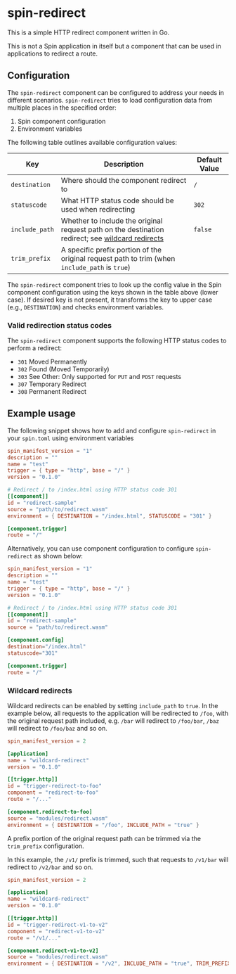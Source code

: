 # spin-redirect

This is a simple HTTP redirect component written in Go.

This is not a Spin application in itself but a component that can be used in applications to redirect a route.

## Configuration

The `spin-redirect` component can be configured to address your needs in different scenarios. `spin-redirect` tries to load configuration data from multiple places in the specified order:

1. Spin component configuration
2. Environment variables

The following table outlines available configuration values:

| Key            | Description                                                                                                             | Default Value |
|----------------|-------------------------------------------------------------------------------------------------------------------------|---------------|
| `destination`  | Where should the component redirect to                                                                                  | `/`           |
| `statuscode`   | What HTTP status code should be used when redirecting                                                                   | `302`         |
| `include_path` | Whether to include the original request path on the destination redirect; see [wildcard redirects](#wildcard-redirects) | `false`       |
| `trim_prefix`  | A specific prefix portion of the original request path to trim (when `include_path` is `true`)                          |               |

The `spin-redirect` component tries to look up the config value in the Spin component configuration using the keys shown in the table above (lower case). If desired key is not present, it transforms the key to upper case (e.g., `DESTINATION`) and checks environment variables.

### Valid redirection status codes

The `spin-redirect` component supports the following HTTP status codes to perform a redirect:

- `301` Moved Permanently
- `302` Found (Moved Temporarily)
- `303` See Other: Only supported for `PUT` and `POST` requests
- `307` Temporary Redirect
- `308` Permanent Redirect

## Example usage

The following snippet shows how to add and configure `spin-redirect` in your `spin.toml` using environment variables

```toml
spin_manifest_version = "1"
description = ""
name = "test"
trigger = { type = "http", base = "/" }
version = "0.1.0"

# Redirect / to /index.html using HTTP status code 301
[[component]]
id = "redirect-sample"
source = "path/to/redirect.wasm"
environment = { DESTINATION = "/index.html", STATUSCODE = "301" }

[component.trigger]
route = "/"
```

Alternatively, you can use component configuration to configure `spin-redirect` as shown below:

```toml
spin_manifest_version = "1"
description = ""
name = "test"
trigger = { type = "http", base = "/" }
version = "0.1.0"

# Redirect / to /index.html using HTTP status code 301
[[component]]
id = "redirect-sample"
source = "path/to/redirect.wasm"

[component.config]
destination="/index.html"
statuscode="301"

[component.trigger]
route = "/"

```

### Wildcard redirects

Wildcard redirects can be enabled by setting `include_path` to `true`.  In the example below,
all requests to the application will be redirected to `/foo`, with the original request path included,
e.g. `/bar` will redirect to `/foo/bar`, `/baz` will redirect to `/foo/baz` and so on.

```toml
spin_manifest_version = 2

[application]
name = "wildcard-redirect"
version = "0.1.0"

[[trigger.http]]
id = "trigger-redirect-to-foo"
component = "redirect-to-foo"
route = "/..."

[component.redirect-to-foo]
source = "modules/redirect.wasm"
environment = { DESTINATION = "/foo", INCLUDE_PATH = "true" }
```

A prefix portion of the original request path can be trimmed via the `trim_prefix` configuration.

In this example, the `/v1/` prefix is trimmed, such that requests to `/v1/bar` will redirect to `/v2/bar` and so on.

```toml
spin_manifest_version = 2

[application]
name = "wildcard-redirect"
version = "0.1.0"

[[trigger.http]]
id = "trigger-redirect-v1-to-v2"
component = "redirect-v1-to-v2"
route = "/v1/..."

[component.redirect-v1-to-v2]
source = "modules/redirect.wasm"
environment = { DESTINATION = "/v2", INCLUDE_PATH = "true", TRIM_PREFIX = "/v1/" }
```
